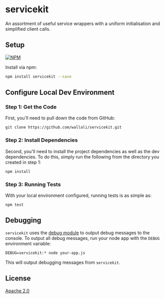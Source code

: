 servicekit
===========
An assortment of useful service wrappers with a uniform initialisation and simplified client calls.


Setup
-----
[![NPM](https://nodei.co/npm/servicekit.png)](https://npmjs.org/package/servicekit)

Install via npm:
```sh
npm install servicekit --save
```

Configure Local Dev Environment
---------------------------
### Step 1: Get the Code

First, you'll need to pull down the code from GitHub:
```
git clone https://github.com/wallali/servicekit.git
```

### Step 2: Install Dependencies

Second, you'll need to install the project dependencies as well as the dev dependencies. To do this, simply run the following from the directory you created in step 1:
```
npm install
```

### Step 3: Running Tests

With your local environment configured, running tests is as simple as:
```
npm test
```

Debugging
---------

`servicekit` uses the [debug module](https://github.com/visionmedia/debug) to output debug messages to the console. To output all debug messages, run your node app with the `DEBUG` environment variable:
```
DEBUG=servicekit:* node your-app.js
```
This will output debugging messages from `servicekit`.

License
-------

[Apache 2.0](https://github.com/wallali/servicekit/blob/master/LICENSE)
